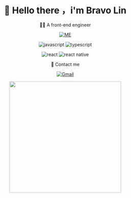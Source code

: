 <div align='center'>

<h1>
  <b>
 👋 Hello there ，i'm Bravo Lin
  </b>
</h1>

  👨‍💻 A front-end engineer
<br/>

<a href="https://www.bravolin.me">

![ME](https://img.shields.io/badge/website-000000?style=for-the-badge&logo=About.ME&logoColor=white)

</a>

<div align="center">

  ![javascript](https://img.shields.io/badge/javascript-F7DF1E?logo=javascript&logoColor=222222&style=for-the-badge)
  ![typescript](https://img.shields.io/badge/typescript-007ACC?logo=typescript&logoColor=ffffff&style=for-the-badge)
  
  ![react](https://img.shields.io/badge/React-20232A?style=for-the-badge&logo=react&logoColor=61DAFB)
  ![react native](https://img.shields.io/badge/React_Native-20232A?style=for-the-badge&logo=react&logoColor=61DAFB)

</div>

  📧 Contact me

<a href="mailto:bravolin9527@gmail.com.com">![Gmail](https://img.shields.io/badge/Gmail-bravolin9527@gmail.com-666666?style=for-the-badge&logo=gmail&logoColor=ffffff&labelColor=D14836)

  <a href="#"><img src="https://github-readme-stats.vercel.app/api?username=Bravo-Lin&show_icons=true&count_private=true&theme=dark" width="350"></a>

</a>

</div>

